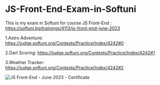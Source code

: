 # JS-Front-End-Exam-in-Softuni
This is my exam in Softuni for course JS Front-End : https://softuni.bg/trainings/4113/js-front-end-june-2023

  1.Astro Adventure: https://judge.softuni.org/Contests/Practice/Index/4242#0
  
  2.Dart Scoring: https://judge.softuni.org/Contests/Practice/Index/4242#1
  
  3.Weather Tracker: https://judge.softuni.org/Contests/Practice/Index/4242#2

![JS Front-End - June 2023 - Certificate](https://github.com/EvgeniGenov02/JS-Front-End-Exam-in-Softuni/assets/44731191/5d6c47e0-48a0-404d-8ecd-4c1335bf075a)
